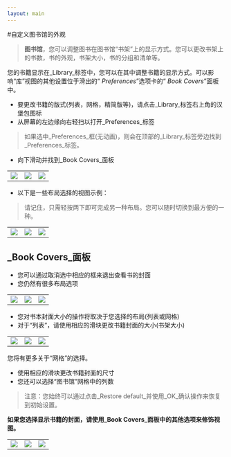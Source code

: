 ```yaml
---
layout: main
---
```


#自定义图书馆的外观

> **图书馆**，您可以调整图书在图书馆“书架”上的显示方式。您可以更改书架上的书数，书的外观，书架大小，书的分组和清单等。

您的书籍显示在_Library_标签中，您可以在其中调整书籍的显示方式。可以影响“库”视图的其他设置位于滑出的“ _Preferences_”选项卡的“ _Book Covers_”面板中。

* 要更改书籍的版式(列表，网格，精简版等)，请点击_Library_标签右上角的汉堡包图标
* 从屏幕的左边缘向右轻扫以打开_Preferences_标签

>如果选中_Preferences_框(无动画)，则会在顶部的_Library_标签旁边找到_Preferences_标签。

* 向下滑动并找到_Book Covers_面板

||||
|-|-|-|
|![](3.jpg)|![](1.jpg)|![](2.jpg)|

* 以下是一些布局选择的视图示例：
 
>请记住，只需轻按两下即可完成另一种布局。您可以随时切换到最方便的一种。

||||
|-|-|-|
|![](7.jpg)|![](8.jpg)|![](9.jpg)|

## _Book Covers_面板

* 您可以通过取消选中相应的框来退出查看书的封面
* 您仍然有很多布局选项

||||
|-|-|-|
|![](4.jpg)|![](5.jpg)|![](6.jpg)|

* 您对书本封面大小的操作将取决于您选择的布局(列表或网格)
* 对于“列表”，请使用相应的滑块更改书籍封面的大小(书架大小)

||||
|-|-|-|
|![](10.jpg)|![](11.jpg)|![](12.jpg)|

您将有更多关于“网格”的选择。

* 使用相应的滑块更改书籍封面的尺寸
* 您还可以选择“图书馆”网格中的列数

>注意：您始终可以通过点击_Restore default_并使用_OK_确认操作来恢复到初始设置。

**如果您选择显示书籍的封面，请使用_Book Covers_面板中的其他选项来修饰视图。**

||||
|-|-|-|
|![](13.jpg)|![](14.jpg)|![](15.jpg)|
